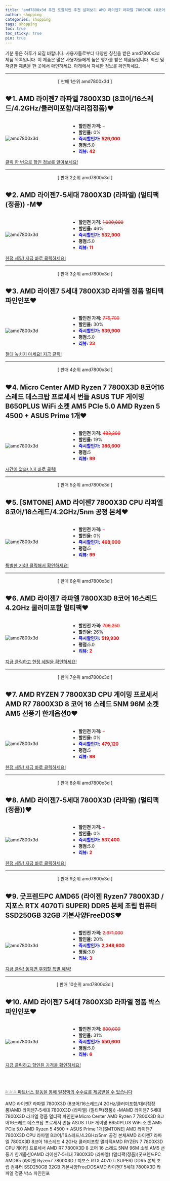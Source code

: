 ```yaml
---
title: "amd7800x3d 추천 포괄적인 추천 살펴보기 AMD 라이젠7 라파엘 7800X3D (8코어/16스레드/4.2GHz/쿨러미포함/대리점정품)"
author: shopping
categories: shopping
tags: shopping
toc: true
toc_sticky: true
pin: true
---
```

기분 좋은 하루가 되길 바랍니다. 사용자들로부터 다양한 칭찬을 받은 amd7800x3d 제품 목록입니다. 이 제품은 많은 사용자들에게 높은 평가를 받은 제품들입니다. 최신 및 저렴한 제품을 한 곳에서 확인하세요. 아래에서 자세한 정보를 확인하세요.

---
<p class="toplist" style="margin: 0 auto; display: block; width: fit-content;">[ 판매 1순위 amd7800x3d ]</p>

<h2><strong>❤️1. AMD 라이젠7 라파엘 7800X3D (8코어/16스레드/4.2GHz/쿨러미포함/대리점정품)❤️</strong></h2>

<div style="display: flex; align-items: center;">
    <div style="flex: 0.4;">
        <img src="https://thumbnail7.coupangcdn.com/thumbnails/remote/230x230ex/image/vendor_inventory/13ef/9cf3b249bdeac345a9256377b48a827a9e1937a22910b271ee9e1797745c.jpg" alt="amd7800x3d" style="max-width: 100%;">
    </div>
    <div style="flex: 0.6; margin-left: 10px;">
        <ul>
            <li><strong>할인전 가격:</strong> <del style="color: red;">-</del></li>
            <li><strong>할인율:</strong> 0%</li>
            <li><span style='color:blue'><strong>즉시할인가:</strong></span> <span style='color:red'><strong>529,000</strong></span></li>
            <li><strong>평점:</strong>5.0</li>
            <li><span style='color:blue'><strong>리뷰:</strong></span> <span style='color:red'><strong>42</strong></span></li>
        </ul>
    </div>
</div>
<div class="center">
    <a href="https://William4Davisa.github.io?lptag=AF9450613&subid=githubio&pageKey=7261167077&traceid=V0-153&itemId=18495403920&vendorItemId=85924830525" class="myButton">
        클릭 한 번으로 할인 정보를 알아보세요!
    </a>
</div>


---
<p class="toplist" style="margin: 0 auto; display: block; width: fit-content;">[ 판매 2순위 amd7800x3d ]</p>

<h2><strong>❤️2. AMD 라이젠7-5세대 7800X3D (라파엘) (멀티팩(정품)) -M❤️</strong></h2>

<div style="display: flex; align-items: center;">
    <div style="flex: 0.4;">
        <img src="https://thumbnail8.coupangcdn.com/thumbnails/remote/230x230ex/image/vendor_inventory/c3bc/f6afc85f20c23304250a313963989efcd339c0b5f468f445773e26c26455.png" alt="amd7800x3d" style="max-width: 100%;">
    </div>
    <div style="flex: 0.6; margin-left: 10px;">
        <ul>
            <li><strong>할인전 가격:</strong> <del style="color: red;">1,000,000</del></li>
            <li><strong>할인율:</strong> 46%</li>
            <li><span style='color:blue'><strong>즉시할인가:</strong></span> <span style='color:red'><strong>532,900</strong></span></li>
            <li><strong>평점:</strong>5.0</li>
            <li><span style='color:blue'><strong>리뷰:</strong></span> <span style='color:red'><strong>11</strong></span></li>
        </ul>
    </div>
</div>
<div class="center">
    <a href="https://William4Davisa.github.io?lptag=AF9450613&subid=githubio&pageKey=7809632309&traceid=V0-153&itemId=21179442565&vendorItemId=88240872988" class="myButton">
        한정 세일! 지금 바로 클릭하세요!
    </a>
</div>


---
<p class="toplist" style="margin: 0 auto; display: block; width: fit-content;">[ 판매 3순위 amd7800x3d ]</p>

<h2><strong>❤️3. AMD 라이젠7 5세대 7800X3D 라파엘 정품 멀티팩 파인인포❤️</strong></h2>

<div style="display: flex; align-items: center;">
    <div style="flex: 0.4;">
        <img src="https://thumbnail6.coupangcdn.com/thumbnails/remote/230x230ex/image/vendor_inventory/8169/34e38326a375fd7d6afa46ccb02a83e51aafe10e10a6817855e98fe04f69.jpg" alt="amd7800x3d" style="max-width: 100%;">
    </div>
    <div style="flex: 0.6; margin-left: 10px;">
        <ul>
            <li><strong>할인전 가격:</strong> <del style="color: red;">775,700</del></li>
            <li><strong>할인율:</strong> 30%</li>
            <li><span style='color:blue'><strong>즉시할인가:</strong></span> <span style='color:red'><strong>539,900</strong></span></li>
            <li><strong>평점:</strong>5.0</li>
            <li><span style='color:blue'><strong>리뷰:</strong></span> <span style='color:red'><strong>23</strong></span></li>
        </ul>
    </div>
</div>
<div class="center">
    <a href="https://William4Davisa.github.io?lptag=AF9450613&subid=githubio&pageKey=7816403325&traceid=V0-153&itemId=21216531353&vendorItemId=88083512898" class="myButton">
        절대 놓치지 마세요! 지금 클릭!
    </a>
</div>


---
<p class="toplist" style="margin: 0 auto; display: block; width: fit-content;">[ 판매 4순위 amd7800x3d ]</p>

<h2><strong>❤️4. Micro Center AMD Ryzen 7 7800X3D 8코어16스레드 데스크탑 프로세서 번들 ASUS TUF 게이밍 B650PLUS WiFi 소켓 AM5 PCIe 5.0 AMD Ryzen 5 4500 + ASUS Prime 1개❤️</strong></h2>

<div style="display: flex; align-items: center;">
    <div style="flex: 0.4;">
        <img src="https://thumbnail6.coupangcdn.com/thumbnails/remote/230x230ex/image/vendor_inventory/f9f5/c6076b60774d9079d09a1fb2443ad4cbaad0302e92527627928ff27281d1.jpg" alt="amd7800x3d" style="max-width: 100%;">
    </div>
    <div style="flex: 0.6; margin-left: 10px;">
        <ul>
            <li><strong>할인전 가격:</strong> <del style="color: red;">483,200</del></li>
            <li><strong>할인율:</strong> 19%</li>
            <li><span style='color:blue'><strong>즉시할인가:</strong></span> <span style='color:red'><strong>386,600</strong></span></li>
            <li><strong>평점:</strong>5</li>
            <li><span style='color:blue'><strong>리뷰:</strong></span> <span style='color:red'><strong>99</strong></span></li>
        </ul>
    </div>
</div>
<div class="center">
    <a href="https://William4Davisa.github.io?lptag=AF9450613&subid=githubio&pageKey=7890619254&traceid=V0-153&itemId=21602939008&vendorItemId=89067142019" class="myButton">
        시간이 없습니다! 바로 클릭!
    </a>
</div>


---
<p class="toplist" style="margin: 0 auto; display: block; width: fit-content;">[ 판매 5순위 amd7800x3d ]</p>

<h2><strong>❤️5. [SMTONE] AMD 라이젠7 7800X3D CPU 라파엘 8코어/16스레드/4.2GHz/5nm 공정 본체❤️</strong></h2>

<div style="display: flex; align-items: center;">
    <div style="flex: 0.4;">
        <img src="https://thumbnail9.coupangcdn.com/thumbnails/remote/230x230ex/image/vendor_inventory/a24a/5a1a43ad7d4036a6b066963ee849135fdc706447865d342659ed25e5b2c1.jpg" alt="amd7800x3d" style="max-width: 100%;">
    </div>
    <div style="flex: 0.6; margin-left: 10px;">
        <ul>
            <li><strong>할인전 가격:</strong> <del style="color: red;">-</del></li>
            <li><strong>할인율:</strong> 0%</li>
            <li><span style='color:blue'><strong>즉시할인가:</strong></span> <span style='color:red'><strong>468,000</strong></span></li>
            <li><strong>평점:</strong>5</li>
            <li><span style='color:blue'><strong>리뷰:</strong></span> <span style='color:red'><strong>99</strong></span></li>
        </ul>
    </div>
</div>
<div class="center">
    <a href="https://William4Davisa.github.io?lptag=AF9450613&subid=githubio&pageKey=7951310800&traceid=V0-153&itemId=21947523448&vendorItemId=88995343896" class="myButton">
        특별한 기회! 클릭해서 확인하세요!
    </a>
</div>


---
<p class="toplist" style="margin: 0 auto; display: block; width: fit-content;">[ 판매 6순위 amd7800x3d ]</p>

<h2><strong>❤️6. AMD 라이젠7 라파엘 7800X3D 8코어 16스레드 4.2GHz 쿨러미포함 멀티팩❤️</strong></h2>

<div style="display: flex; align-items: center;">
    <div style="flex: 0.4;">
        <img src="https://thumbnail9.coupangcdn.com/thumbnails/remote/230x230ex/image/vendor_inventory/0814/717ffdc4e45f59be8b35c31fcbf62c91ab0031f3d1e1e0248436b84caa82.jpg" alt="amd7800x3d" style="max-width: 100%;">
    </div>
    <div style="flex: 0.6; margin-left: 10px;">
        <ul>
            <li><strong>할인전 가격:</strong> <del style="color: red;">706,250</del></li>
            <li><strong>할인율:</strong> 26%</li>
            <li><span style='color:blue'><strong>즉시할인가:</strong></span> <span style='color:red'><strong>519,930</strong></span></li>
            <li><strong>평점:</strong>5.0</li>
            <li><span style='color:blue'><strong>리뷰:</strong></span> <span style='color:red'><strong>2</strong></span></li>
        </ul>
    </div>
</div>
<div class="center">
    <a href="https://William4Davisa.github.io?lptag=AF9450613&subid=githubio&pageKey=7794544956&traceid=V0-153&itemId=21095059948&vendorItemId=88172752188" class="myButton">
        지금 클릭하고 한정 세일을 확인하세요!
    </a>
</div>


---
<p class="toplist" style="margin: 0 auto; display: block; width: fit-content;">[ 판매 7순위 amd7800x3d ]</p>

<h2><strong>❤️7. AMD RYZEN 7 7800X3D CPU 게이밍 프로세서 AMD R7 7800X3D 8 코어 16 스레드 5NM 96M 소켓 AM5 선풍기 한개옵션0❤️</strong></h2>

<div style="display: flex; align-items: center;">
    <div style="flex: 0.4;">
        <img src="https://thumbnail6.coupangcdn.com/thumbnails/remote/230x230ex/image/vendor_inventory/4b95/cd0a1d70b454a0d606d8b4a333f41f94d7f5694e6f92e12154cec8bcfd5d.jpg" alt="amd7800x3d" style="max-width: 100%;">
    </div>
    <div style="flex: 0.6; margin-left: 10px;">
        <ul>
            <li><strong>할인전 가격:</strong> <del style="color: red;">-</del></li>
            <li><strong>할인율:</strong> 0%</li>
            <li><span style='color:blue'><strong>즉시할인가:</strong></span> <span style='color:red'><strong>479,120</strong></span></li>
            <li><strong>평점:</strong>5</li>
            <li><span style='color:blue'><strong>리뷰:</strong></span> <span style='color:red'><strong>99</strong></span></li>
        </ul>
    </div>
</div>
<div class="center">
    <a href="https://William4Davisa.github.io?lptag=AF9450613&subid=githubio&pageKey=7840731083&traceid=V0-153&itemId=21344153229&vendorItemId=90122196040" class="myButton">
        한정 세일! 지금 바로 클릭하세요!
    </a>
</div>


---
<p class="toplist" style="margin: 0 auto; display: block; width: fit-content;">[ 판매 8순위 amd7800x3d ]</p>

<h2><strong>❤️8. AMD 라이젠7-5세대 7800X3D (라파엘) (멀티팩(정품))❤️</strong></h2>

<div style="display: flex; align-items: center;">
    <div style="flex: 0.4;">
        <img src="https://thumbnail8.coupangcdn.com/thumbnails/remote/230x230ex/image/vendor_inventory/b032/8f689e19ce2972be87d98a9cf779d60714580ae04c213517576b85cd11ae.jpg" alt="amd7800x3d" style="max-width: 100%;">
    </div>
    <div style="flex: 0.6; margin-left: 10px;">
        <ul>
            <li><strong>할인전 가격:</strong> <del style="color: red;">-</del></li>
            <li><strong>할인율:</strong> 0%</li>
            <li><span style='color:blue'><strong>즉시할인가:</strong></span> <span style='color:red'><strong>537,400</strong></span></li>
            <li><strong>평점:</strong>5.0</li>
            <li><span style='color:blue'><strong>리뷰:</strong></span> <span style='color:red'><strong>2</strong></span></li>
        </ul>
    </div>
</div>
<div class="center">
    <a href="https://William4Davisa.github.io?lptag=AF9450613&subid=githubio&pageKey=7251140731&traceid=V0-153&itemId=18445802622&vendorItemId=85730335218" class="myButton">
        한정 세일! 지금 바로 클릭하세요!
    </a>
</div>


---
<p class="toplist" style="margin: 0 auto; display: block; width: fit-content;">[ 판매 9순위 amd7800x3d ]</p>

<h2><strong>❤️9. 굿프렌드PC AMD65 (라이젠 Ryzen7 7800X3D / 지포스 RTX 4070Ti SUPER) DDR5 본체 조립 컴퓨터 SSD250GB 32GB 기본사양FreeDOS❤️</strong></h2>

<div style="display: flex; align-items: center;">
    <div style="flex: 0.4;">
        <img src="https://thumbnail8.coupangcdn.com/thumbnails/remote/230x230ex/image/vendor_inventory/61eb/302d8964dd9447c89203c7521f9c12dccae523593458d5246f549719ebfb.jpg" alt="amd7800x3d" style="max-width: 100%;">
    </div>
    <div style="flex: 0.6; margin-left: 10px;">
        <ul>
            <li><strong>할인전 가격:</strong> <del style="color: red;">2,971,000</del></li>
            <li><strong>할인율:</strong> 20%</li>
            <li><span style='color:blue'><strong>즉시할인가:</strong></span> <span style='color:red'><strong>2,349,600</strong></span></li>
            <li><strong>평점:</strong>3.0</li>
            <li><span style='color:blue'><strong>리뷰:</strong></span> <span style='color:red'><strong>3</strong></span></li>
        </ul>
    </div>
</div>
<div class="center">
    <a href="https://William4Davisa.github.io?lptag=AF9450613&subid=githubio&pageKey=6468277167&traceid=V0-153&itemId=18533696439&vendorItemId=81355055131" class="myButton">
        지금 클릭! 놓치면 후회할 특별 혜택!
    </a>
</div>


---
<p class="toplist" style="margin: 0 auto; display: block; width: fit-content;">[ 판매 10순위 amd7800x3d ]</p>

<h2><strong>❤️10. AMD 라이젠7 5세대 7800X3D 라파엘 정품 박스 파인인포❤️</strong></h2>

<div style="display: flex; align-items: center;">
    <div style="flex: 0.4;">
        <img src="https://thumbnail7.coupangcdn.com/thumbnails/remote/230x230ex/image/vendor_inventory/7903/c83b4d7612bf00efa1f4a3ade1bcb82989e2e2d3446e48b0b31df1a7db6a.jpg" alt="amd7800x3d" style="max-width: 100%;">
    </div>
    <div style="flex: 0.6; margin-left: 10px;">
        <ul>
            <li><strong>할인전 가격:</strong> <del style="color: red;">800,000</del></li>
            <li><strong>할인율:</strong> 31%</li>
            <li><span style='color:blue'><strong>즉시할인가:</strong></span> <span style='color:red'><strong>550,600</strong></span></li>
            <li><strong>평점:</strong>5.0</li>
            <li><span style='color:blue'><strong>리뷰:</strong></span> <span style='color:red'><strong>6</strong></span></li>
        </ul>
    </div>
</div>
<div class="center">
    <a href="https://William4Davisa.github.io?lptag=AF9450613&subid=githubio&pageKey=7816428393&traceid=V0-153&itemId=21216631077&vendorItemId=87804710112" class="myButton">
        지금 클릭하고 할인된 가격을 확인하세요!
    </a>
</div>

<br><br><br>[💦 💦 💦 파트너스 활동을 통해 일정액의 수수료를 제공받을 수 있습니다](https://link.coupang.com/a/bcpT2c)<br><br>AMD 라이젠7 라파엘 7800X3D (8코어/16스레드/4.2GHz/쿨러미포함/대리점정품)AMD 라이젠7-5세대 7800X3D (라파엘) (멀티팩(정품)) -MAMD 라이젠7 5세대 7800X3D 라파엘 정품 멀티팩 파인인포Micro Center AMD Ryzen 7 7800X3D 8코어16스레드 데스크탑 프로세서 번들 ASUS TUF 게이밍 B650PLUS WiFi 소켓 AM5 PCIe 5.0 AMD Ryzen 5 4500 + ASUS Prime 1개[SMTONE] AMD 라이젠7 7800X3D CPU 라파엘 8코어/16스레드/4.2GHz/5nm 공정 본체AMD 라이젠7 라파엘 7800X3D 8코어 16스레드 4.2GHz 쿨러미포함 멀티팩AMD RYZEN 7 7800X3D CPU 게이밍 프로세서 AMD R7 7800X3D 8 코어 16 스레드 5NM 96M 소켓 AM5 선풍기 한개옵션0AMD 라이젠7-5세대 7800X3D (라파엘) (멀티팩(정품))굿프렌드PC AMD65 (라이젠 Ryzen7 7800X3D / 지포스 RTX 4070Ti SUPER) DDR5 본체 조립 컴퓨터 SSD250GB 32GB 기본사양FreeDOSAMD 라이젠7 5세대 7800X3D 라파엘 정품 박스 파인인포
